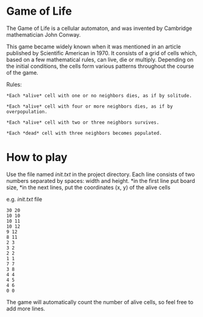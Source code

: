 # Game of Life

The Game of Life  is a cellular automaton, and was invented by Cambridge mathematician John Conway.

This game became widely known when it was mentioned in an article published by Scientific American in 1970. It consists of a grid of cells which, based on a few mathematical rules, can live, die or multiply. Depending on the initial conditions, the cells form various patterns throughout the course of the game.

Rules:
```
*Each *alive* cell with one or no neighbors dies, as if by solitude.

*Each *alive* cell with four or more neighbors dies, as if by overpopulation.

*Each *alive* cell with two or three neighbors survives.

*Each *dead* cell with three neighbors becomes populated.
```

# How to play

Use the file named *init.txt* in the project directory. Each line consists of two numbers separated by spaces: width and height.
*in the first line put board size,
*in the next lines, put the coordinates (x, y) of the alive cells

e.g. *init.txt* file
```
30 20
10 10
10 11
10 12
9 12
8 11
2 3
3 2
2 2
1 1
7 7
3 8
4 4
4 5
4 6
0 0
```

The game will automatically count the number of alive cells, so feel free to add more lines.